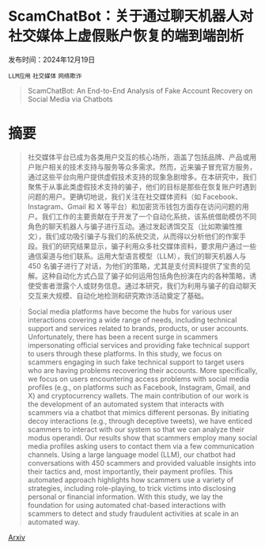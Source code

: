 # ScamChatBot：关于通过聊天机器人对社交媒体上虚假账户恢复的端到端剖析

发布时间：2024年12月19日

`LLM应用` `社交媒体` `网络欺诈`

> ScamChatBot: An End-to-End Analysis of Fake Account Recovery on Social Media via Chatbots

# 摘要

> 社交媒体平台已成为各类用户交互的核心场所，涵盖了包括品牌、产品或用户账户相关的技术支持与服务等众多需求。然而，近来骗子冒充官方服务，通过这些平台向用户提供虚假技术支持的现象急剧增多。在本研究中，我们聚焦于从事此类虚假技术支持的骗子，他们的目标是那些在恢复账户时遇到问题的用户。更确切地说，我们关注在社交媒体资料（如 Facebook、Instagram、Gmail 和 X 等平台）和加密货币钱包方面存在访问问题的用户。我们工作的主要贡献在于开发了一个自动化系统，该系统借助模仿不同角色的聊天机器人与骗子进行互动。通过发起诱饵交互（比如欺骗性推文），我们成功吸引骗子与我们的系统交流，从而得以分析他们的作案手段。我们的研究结果显示，骗子利用众多社交媒体资料，要求用户通过一些通信渠道与他们联系。运用大型语言模型（LLM），我们的聊天机器人与 450 名骗子进行了对话，为他们的策略，尤其是支付资料提供了宝贵的见解。这种自动化方式凸显了骗子如何运用包括角色扮演在内的各种策略，诱使受害者泄露个人或财务信息。通过本研究，我们为利用与骗子的自动聊天交互来大规模、自动化地检测和研究欺诈活动奠定了基础。

> Social media platforms have become the hubs for various user interactions covering a wide range of needs, including technical support and services related to brands, products, or user accounts. Unfortunately, there has been a recent surge in scammers impersonating official services and providing fake technical support to users through these platforms. In this study, we focus on scammers engaging in such fake technical support to target users who are having problems recovering their accounts. More specifically, we focus on users encountering access problems with social media profiles (e.g., on platforms such as Facebook, Instagram, Gmail, and X) and cryptocurrency wallets. The main contribution of our work is the development of an automated system that interacts with scammers via a chatbot that mimics different personas. By initiating decoy interactions (e.g., through deceptive tweets), we have enticed scammers to interact with our system so that we can analyze their modus operandi. Our results show that scammers employ many social media profiles asking users to contact them via a few communication channels. Using a large language model (LLM), our chatbot had conversations with 450 scammers and provided valuable insights into their tactics and, most importantly, their payment profiles. This automated approach highlights how scammers use a variety of strategies, including role-playing, to trick victims into disclosing personal or financial information. With this study, we lay the foundation for using automated chat-based interactions with scammers to detect and study fraudulent activities at scale in an automated way.

[Arxiv](https://arxiv.org/abs/2412.15072)